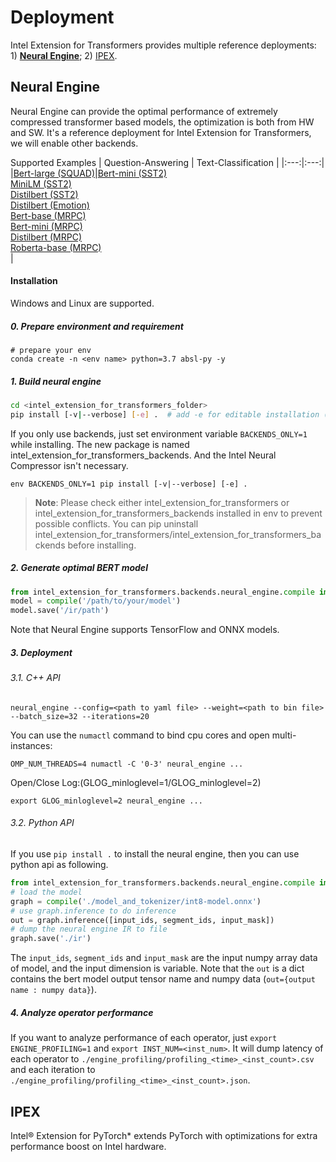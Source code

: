 # Deployment
Intel Extension for Transformers provides multiple reference deployments: 1) [**Neural Engine**](neural_engine); 2) [IPEX](ipex/).

## Neural Engine
Neural Engine can provide the optimal performance of extremely compressed transformer based models, the optimization is both from HW and SW. It's a reference deployment for Intel Extension for Transformers, we will enable other backends.

Supported Examples
| Question-Answering | Text-Classification |
|:---:|:---:|
|[Bert-large (SQUAD)](/examples/deployment/neural_engine/squad/bert_large)|[Bert-mini (SST2)](/examples/deployment/neural_engine/sst2/bert_mini)</br> [MiniLM (SST2)](/examples/deployment/neural_engine/sst2/minilm_l6_h384_uncased)</br> [Distilbert (SST2)](/examples/deployment/neural_engine/sst2/distilbert_base_uncased) </br> [Distilbert (Emotion)](/examples/deployment/neural_engine/emotion/distilbert_base_uncased) </br> [Bert-base (MRPC)](/examples/deployment/neural_engine/mrpc/bert_base)</br> [Bert-mini (MRPC)](/examples/deployment/neural_engine/mrpc/bert_mini)</br>[Distilbert (MRPC)](/examples/deployment/neural_engine/mrpc/distilbert_base_uncased)</br> [Roberta-base (MRPC)](/examples/deployment/neural_engine/mrpc/roberta_base)</br>|

#### Installation
Windows and Linux are supported.

##### 0. Prepare environment and requirement
```
# prepare your env
conda create -n <env name> python=3.7 absl-py -y
```

##### 1. Build neural engine

``` bash
cd <intel_extension_for_transformers_folder>
pip install [-v|--verbose] [-e] .  # add -e for editable installation (i.e. setuptools “develop mode”)
```

If you only use backends, just set environment variable `BACKENDS_ONLY=1` while installing. The new package is named intel_extension_for_transformers_backends. And the Intel Neural Compressor isn't necessary.

```shell
env BACKENDS_ONLY=1 pip install [-v|--verbose] [-e] .
```
>**Note**: Please check either intel_extension_for_transformers or intel_extension_for_transformers_backends installed in env to prevent possible conflicts. You can pip uninstall intel_extension_for_transformers/intel_extension_for_transformers_backends before installing.

##### 2. Generate optimal BERT model

```python
from intel_extension_for_transformers.backends.neural_engine.compile import compile
model = compile('/path/to/your/model')
model.save('/ir/path')
```
Note that Neural Engine supports TensorFlow and ONNX models.

##### 3. Deployment

###### 3.1. C++ API

`neural_engine --config=<path to yaml file> --weight=<path to bin file> --batch_size=32 --iterations=20`

You can use the `numactl` command to bind cpu cores and open multi-instances:

`OMP_NUM_THREADS=4 numactl -C '0-3' neural_engine ...`

Open/Close Log:(GLOG_minloglevel=1/GLOG_minloglevel=2)

`export GLOG_minloglevel=2 neural_engine ...`


###### 3.2. Python API

If you use `pip install .` to install the neural engine, then you can use python api as following.

```python
from intel_extension_for_transformers.backends.neural_engine.compile import compile
# load the model
graph = compile('./model_and_tokenizer/int8-model.onnx')
# use graph.inference to do inference
out = graph.inference([input_ids, segment_ids, input_mask])
# dump the neural engine IR to file
graph.save('./ir')
```

The `input_ids`, `segment_ids` and `input_mask` are the input numpy array data of model, and the input dimension is variable. 
Note that the `out` is a dict contains the bert model output tensor name and numpy data (`out={output name : numpy data}`). 

##### 4. Analyze operator performance

If you want to analyze performance of each operator, just `export ENGINE_PROFILING=1` and `export INST_NUM=<inst_num>`.
It will dump latency of each operator to `./engine_profiling/profiling_<time>_<inst_count>.csv` and each iteration to `./engine_profiling/profiling_<time>_<inst_count>.json`.

## IPEX
Intel® Extension for PyTorch* extends PyTorch with optimizations for extra performance boost on Intel hardware.

